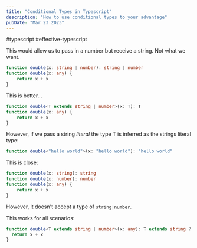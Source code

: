 ```yaml
---
title: "Conditional Types in Typescript"
description: "How to use conditional types to your advantage"
pubDate: "Mar 23 2023"
---
```


#typescript #effective-typescript

This would allow us to pass in a number but receive a string. Not what we want.
```typescript
function double(x: string | number): string | number
function double(x: any) {
	return x + x
}
```

This is better... 
```typescript
function double<T extends string | number>(x: T): T
function double(x: any) {
	return x + x
}
```

However, if we pass a string _literal_ the type T is inferred as the strings literal type:
```typescript
function double<"hello world">(x: "hello world"): "hello world"
```

This is close:
```typescript
function double(x: string): string
function double(x: number): number
function double(x: any) {
	return x + x
}
```

However, it doesn't accept a type of `string|number`.

This works for all scenarios:
```typescript
function double<T extends string | number>(x: any): T extends string ? string : number {
  return x + x
}
```